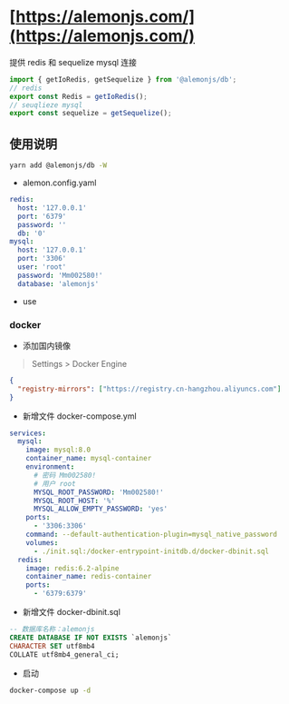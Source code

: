 # [https://alemonjs.com/](https://alemonjs.com/)

提供 redis 和 sequelize mysql 连接

```ts
import { getIoRedis, getSequelize } from '@alemonjs/db';
// redis
export const Redis = getIoRedis();
// seuqlieze mysql
export const sequelize = getSequelize();
```

## 使用说明

```sh
yarn add @alemonjs/db -W
```

- alemon.config.yaml

```yaml
redis:
  host: '127.0.0.1'
  port: '6379'
  password: ''
  db: '0'
mysql:
  host: '127.0.0.1'
  port: '3306'
  user: 'root'
  password: 'Mm002580!'
  database: 'alemonjs'
```

- use

### docker

- 添加国内镜像

> Settings > Docker Engine

```json
{
  "registry-mirrors": ["https://registry.cn-hangzhou.aliyuncs.com"]
}
```

- 新增文件 docker-compose.yml

```yaml
services:
  mysql:
    image: mysql:8.0
    container_name: mysql-container
    environment:
      # 密码 Mm002580!
      # 用户 root
      MYSQL_ROOT_PASSWORD: 'Mm002580!'
      MYSQL_ROOT_HOST: '%'
      MYSQL_ALLOW_EMPTY_PASSWORD: 'yes'
    ports:
      - '3306:3306'
    command: --default-authentication-plugin=mysql_native_password
    volumes:
      - ./init.sql:/docker-entrypoint-initdb.d/docker-dbinit.sql
  redis:
    image: redis:6.2-alpine
    container_name: redis-container
    ports:
      - '6379:6379'
```

- 新增文件 docker-dbinit.sql

```sql
-- 数据库名称：alemonjs
CREATE DATABASE IF NOT EXISTS `alemonjs`
CHARACTER SET utf8mb4
COLLATE utf8mb4_general_ci;
```

- 启动

```sh
docker-compose up -d
```
